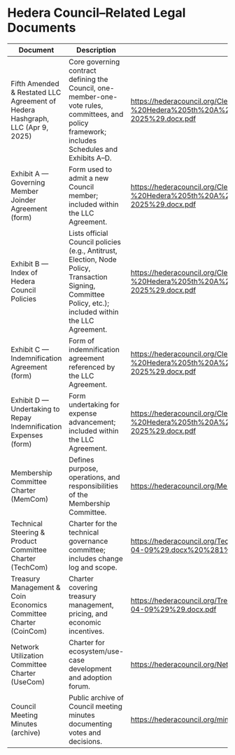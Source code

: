 # Hedera Council–Related Legal Documents

| Document | Description | URL |
|---|---|---|
| Fifth Amended & Restated LLC Agreement of Hedera Hashgraph, LLC (Apr 9, 2025) | Core governing contract defining the Council, one-member-one-vote rules, committees, and policy framework; includes Schedules and Exhibits A–D. | https://hederacouncil.org/Clean%20%28FINAL%29%202025-04-09%20-%20Hedera%205th%20A%26R%20LLC%20Agreement%20%28with%20exhibits%20as%20of%206-5-2025%29.docx.pdf |
| Exhibit A — Governing Member Joinder Agreement (form) | Form used to admit a new Council member; included within the LLC Agreement. | https://hederacouncil.org/Clean%20%28FINAL%29%202025-04-09%20-%20Hedera%205th%20A%26R%20LLC%20Agreement%20%28with%20exhibits%20as%20of%206-5-2025%29.docx.pdf |
| Exhibit B — Index of Hedera Council Policies | Lists official Council policies (e.g., Antitrust, Election, Node Policy, Transaction Signing, Committee Policy, etc.); included within the LLC Agreement. | https://hederacouncil.org/Clean%20%28FINAL%29%202025-04-09%20-%20Hedera%205th%20A%26R%20LLC%20Agreement%20%28with%20exhibits%20as%20of%206-5-2025%29.docx.pdf |
| Exhibit C — Indemnification Agreement (form) | Form of indemnification agreement referenced by the LLC Agreement. | https://hederacouncil.org/Clean%20%28FINAL%29%202025-04-09%20-%20Hedera%205th%20A%26R%20LLC%20Agreement%20%28with%20exhibits%20as%20of%206-5-2025%29.docx.pdf |
| Exhibit D — Undertaking to Repay Indemnification Expenses (form) | Form undertaking for expense advancement; included within the LLC Agreement. | https://hederacouncil.org/Clean%20%28FINAL%29%202025-04-09%20-%20Hedera%205th%20A%26R%20LLC%20Agreement%20%28with%20exhibits%20as%20of%206-5-2025%29.docx.pdf |
| Membership Committee Charter (MemCom) | Defines purpose, operations, and responsibilities of the Membership Committee. | https://hederacouncil.org/Membership%20Committee%20Charter%20%28app.%202025-04-09%29.docx.pdf |
| Technical Steering & Product Committee Charter (TechCom) | Charter for the technical governance committee; includes change log and scope. | https://hederacouncil.org/Technical%20Steering%20and%20Product%20Committee%20Charter%20%28app.%202025-04-09%29.docx%20%281%29.pdf |
| Treasury Management & Coin Economics Committee Charter (CoinCom) | Charter covering treasury management, pricing, and economic incentives. | https://hederacouncil.org/Treasury%20Management%20%26%20Coin%20Economics%20Charter%20%28app.%202025-04-09%29%29.docx.pdf |
| Network Utilization Committee Charter (UseCom) | Charter for ecosystem/use-case development and adoption forum. | https://hederacouncil.org/Network%20Utilization%20Committee%20Charter%20%28app.%202025-04-09%29.docx.pdf |
| Council Meeting Minutes (archive) | Public archive of Council meeting minutes documenting votes and decisions. | https://hederacouncil.org/minutes |
